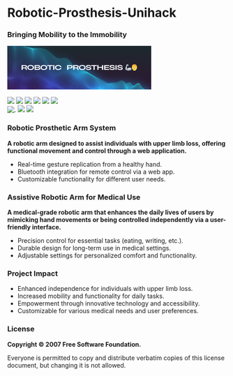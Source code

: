 # Robotic-Prosthesis-Unihack
### Bringing Mobility to the Immobility
![.](https://github.com/FelixMarian/Robotic-prosthesis-Unihack/blob/main/assets/%26%20Co.png)

![](https://img.shields.io/badge/React-8A2BE2) ![](https://img.shields.io/badge/JavaScript-FFDD33) ![](https://img.shields.io/badge/Node.js-F1) ![](https://img.shields.io/badge/Python-335BFF)  ![](https://img.shields.io/badge/GDPR-FF3393) 
![](https://img.shields.io/badge/GPLv%203.0-FF3333)  
![.](https://img.shields.io/badge/Raspberry%20PI-884DA7)
![](https://img.shields.io/badge/Multi%20language-335BFF) ![](https://img.shields.io/badge/Cross%20platform-B833FF)

### Robotic Prosthetic Arm System
**A robotic arm designed to assist individuals with upper limb loss, offering functional movement and control through a web application.**

- Real-time gesture replication from a healthy hand.
- Bluetooth integration for remote control via a web app.
- Customizable functionality for different user needs.
  
### Assistive Robotic Arm for Medical Use
**A medical-grade robotic arm that enhances the daily lives of users by mimicking hand movements or being controlled independently via a user-friendly interface.**

- Precision control for essential tasks (eating, writing, etc.).
- Durable design for long-term use in medical settings.
- Adjustable settings for personalized comfort and functionality.
  
### Project Impact
- Enhanced independence for individuals with upper limb loss.
- Increased mobility and functionality for daily tasks.
- Empowerment through innovative technology and accessibility.
- Customizable for various medical needs and user preferences.



### License
**Copyright © 2007 Free Software Foundation.**

Everyone is permitted to copy and distribute verbatim copies of this license document, but changing it is not allowed.
